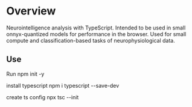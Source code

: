 # Overview

Neurointelligence analysis with TypeScript. Intended to be used in small onnyx-quantized models for performance in the browser. 
Used for small compute and classification-based tasks of neurophysiological data.

## Use

Run npm init -y

install typescript npm i typescript --save-dev

create ts config npx tsc --init

